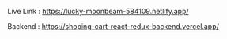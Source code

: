 Live Link : https://lucky-moonbeam-584109.netlify.app/

Backend : https://shoping-cart-react-redux-backend.vercel.app/
